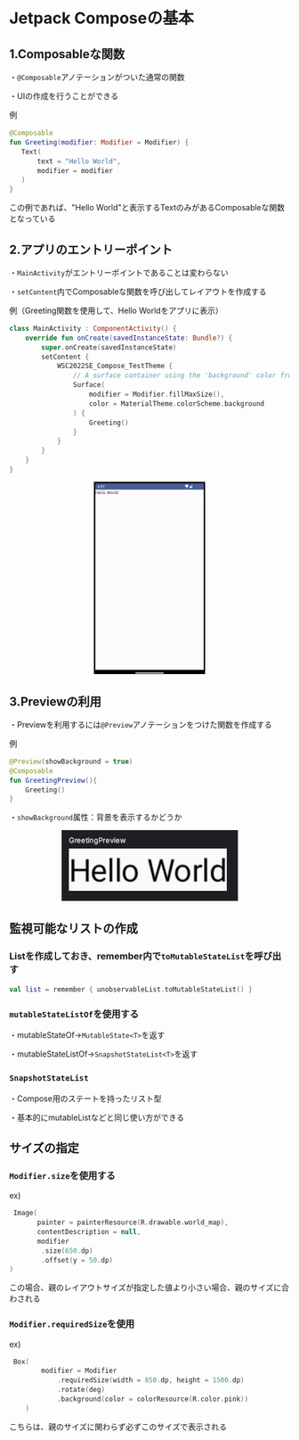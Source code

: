 # Jetpack Composeの基本

## 1.Composableな関数

・`@Composable`アノテーションがついた通常の関数

・UIの作成を行うことができる

 例

 ```kotlin
@Composable
fun Greeting(modifier: Modifier = Modifier) {
    Text(
        text = "Hello World",
        modifier = modifier
    )
}
```

この例であれば、"Hello World"と表示するTextのみがあるComposableな関数となっている

## 2.アプリのエントリーポイント

・`MainActivity`がエントリーポイントであることは変わらない

・`setContent`内でComposableな関数を呼び出してレイアウトを作成する

例（Greeting関数を使用して、Hello Worldをアプリに表示）

```kotlin
class MainActivity : ComponentActivity() {
    override fun onCreate(savedInstanceState: Bundle?) {
        super.onCreate(savedInstanceState)
        setContent {
            WSC2022SE_Compose_TestTheme {
                // A surface container using the 'background' color from the theme
                Surface(
                    modifier = Modifier.fillMaxSize(),
                    color = MaterialTheme.colorScheme.background
                ) {
                    Greeting()
                }
            }
        }
    }
}
```

<p align="center">
<img src="photos/compose_helloworld.png" width="200px">
</p>

## 3.Previewの利用

・Previewを利用するには`@Preview`アノテーションをつけた関数を作成する

例

```kotlin
@Preview(showBackground = true)
@Composable
fun GreetingPreview(){
    Greeting()
}
```

・`showBackground`属性：背景を表示するかどうか

<p align="center">
<img src="photos/compose_preview.png">
</p>

## 監視可能なリストの作成

### Listを作成しておき、remember内で`toMutableStateList`を呼び出す

```kotlin
val list = remember { unobservableList.toMutableStateList() }
```

### `mutableStateListOf`を使用する

・mutableStateOf→`MutableState<T>`を返す

・mutableStateListOf→`SnapshotStateList<T>`を返す

### `SnapshotStateList`

・Compose用のステートを持ったリスト型

・基本的にmutableListなどと同じ使い方ができる

## サイズの指定

### `Modifier.size`を使用する

ex)

```kotlin
 Image(
       painter = painterResource(R.drawable.world_map),
       contentDescription = null,
       modifier
        .size(650.dp)
        .offset(y = 50.dp)
)
```

この場合、親のレイアウトサイズが指定した値より小さい場合、親のサイズに合わされる

### `Modifier.requiredSize`を使用

ex)

```kotlin
 Box(
        modifier = Modifier
            .requiredSize(width = 850.dp, height = 1500.dp)
            .rotate(deg)
            .background(color = colorResource(R.color.pink))
    )
```

こちらは、親のサイズに関わらず必ずこのサイズで表示される
